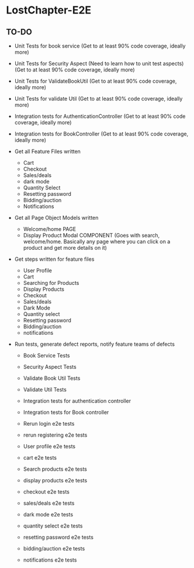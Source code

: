 # LostChapter-E2E

## TO-DO

* Unit Tests for book service (Get to at least 90% code coverage, ideally more)
* Unit Tests for Security Aspect (Need to learn how to unit test aspects) (Get to at least 90% code coverage, ideally more)
* Unit Tests for ValidateBookUtil (Get to at least 90% code coverage, ideally more)
* Unit Tests for validate Util  (Get to at least 90% code coverage, ideally more)

* Integration tests for AuthenticationController (Get to at least 90% code coverage, ideally more)
* Integration tests for BookController (Get to at least 90% code coverage, ideally more)

* Get all Feature Files written
	- Cart
	- Checkout
	- Sales/deals
	- dark mode
	- Quantity Select
	- Resetting password
	- Bidding/auction
	- Notifications
	
* Get all Page Object Models written 
	- Welcome/home PAGE
	- Display Product Modal COMPONENT (Goes with search, welcome/home. Basically any page where you can click on a product and get more details on it) 
	
* Get steps written for feature files
	- User Profile
	- Cart
	- Searching for Products
	- Display Products
	- Checkout 
	- Sales/deals
	- Dark Mode
	- Quantity select
	- Resetting password
	- Bidding/auction
	- notifications
	
* Run tests, generate defect reports, notify feature teams of defects
	- Book Service Tests
	- Security Aspect Tests
	- Validate Book Util Tests
	- Validate Util Tests
	- Integration tests for authentication controller
	- Integration tests for Book controller
	
	- Rerun login e2e tests
	- rerun registering e2e tests
	
	- User profile e2e tests
	- cart e2e tests
	- Search products e2e tests
	- display products e2e tests
	- checkout e2e tests
	- sales/deals e2e tests
	- dark mode e2e tests
	- quantity select e2e tests
	- resetting password e2e tests
	- bidding/auction e2e tests
	- notifications e2e tests 